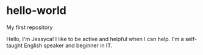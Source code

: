 # hello-world
My first repository

Hello, I'm Jessyca!
I like to be active and helpful when I can help.
I'm a self-taught English speaker and beginner in IT.
